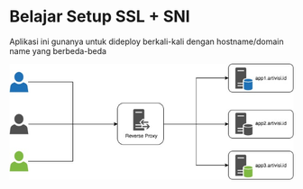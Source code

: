 # Belajar Setup SSL + SNI #

Aplikasi ini gunanya untuk dideploy berkali-kali dengan hostname/domain name yang berbeda-beda

![Diagram](docs/img/vhost-tls-sni.jpg)